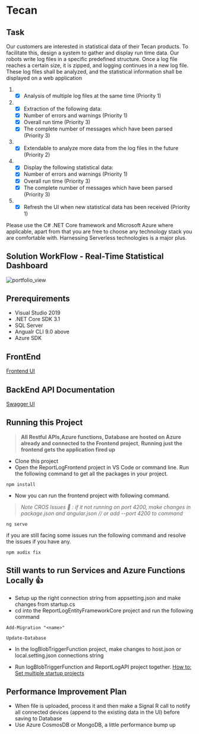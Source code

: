 # Tecan

## Task  
Our customers are interested in statistical data of their Tecan products. To facilitate this, design a system to gather and display run time data. Our robots write log files in a specific predefined structure. Once a log file reaches a certain size, it is zipped, and logging continues in a new log file. These log files shall be analyzed, and the statistical information shall be displayed on a web application

1. -[x] Analysis of multiple log files at the same time (Priority 1)
2. -[x] Extraction of the following data:
    - [x] Number of errors and warnings (Priority 1)
    - [x] Overall run time (Priority 3)
    - [x] The complete number of messages which have been parsed (Priority 3)
3. -[x] Extendable to analyze more data from the log files in the future (Priority 2)
4. -[x] Display the following statistical data:
    - [x] Number of errors and warnings (Priority 1)
    - [x] Overall run time (Priority 3)
    - [x] The complete number of messages which have been parsed (Priority 3)
5. -[x] Refresh the UI when new statistical data has been received (Priority 1)

Please use the C# .NET Core framework and Microsoft Azure where applicable, apart from that you are free to choose any technology stack you are comfortable with. Harnessing Serverless technologies is a major plus.

## Solution WorkFlow - Real-Time Statistical Dashboard
<img alt="portfolio_view" src="https://github.com/gitdamilare/TecanSolution/blob/main/workflow.png">

## Prerequirements 
* Visual Studio 2019
* .NET Core SDK 3.1
* SQL Server
* Angualr CLI 9.0 above
* Azure SDK 

 ## FrontEnd 
[Frontend UI](https://tecanlogdashboard.azurewebsites.net/)

 ## BackEnd API Documentation
[Swagger UI](https://reportlogapiservices.azurewebsites.net/swagger/index.html)

## Running this Project
> **All Restful APIs,Azure functions, Database are hosted on Azure already and connected to the Frontend project**, 
> **Running just the frontend gets the application fired up**

* Clone this project 
* Open the ReportLogFrontend project in VS Code or command line. Run the following command to get all the packages in your project.
```
npm install 
```
* Now you can run the frontend project with following command. 
> _Note CROS Issues :cop: : if it not running on port 4200, make changes in package.json and angular.json // or add --port 4200 to command_  
```
ng serve
```
if you are still facing some issues run the following command and resolve the issues if you have any.
```
npm audix fix
```
## Still wants to run Services and Azure Functions Locally :+1:

* Setup up the right connection string from appsetting.json and make changes from startup.cs
* cd into the ReportLogEntityFrameworkCore project and run the following command
```
Add-Migration "<name>"
```
```
Update-Database
```
* In the logBlobTriggerFunction project, make changes to host.json or local.setting.json connections string

* Run logBlobTriggerFunction and ReportLogAPI project together. 
[How to: Set multiple startup projects](https://docs.microsoft.com/en-us/visualstudio/ide/how-to-set-multiple-startup-projects?view=vs-2019)

## Performance Improvement Plan
* When file is uploaded, process it and then make a Signal R call to notify all connected devices (append to the existing data in the UI) before saving to Database
* Use Azure CosmosDB or MongoDB, a little performance bump up 
